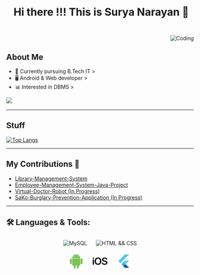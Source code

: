 
# <p align="center">️ **Hi there !!!   This is Surya Narayan** 🤍</p>

<br/>
<img align="right" alt="Coding" height="200" src="https://media.giphy.com/media/IpeYSEZshTefe/giphy.gif">
<br/>



## **About Me**

- 📜 Currently pursuing B.Tech IT >
- 🖥️ Android & Web developer >
- 📊 Interested in DBMS >

<img src="https://github-readme-stats.vercel.app/api?username=suryanarayanms&&show_icons=true&title_color=ffffff&icon_color=bb2acf&text_color=daf7dc&bg_color=151515">

---
## **Stuff**

[![Top Langs](https://github-readme-stats.vercel.app/api/top-langs/?username=suryanarayanms&layout=compact)](https://github.com/suryanarayanms/github-readme-stats)

---

## **My Contributions 🤖**
- [Library-Management-System](https://github.com/suryanarayanms/Library-Management-System)
- [Employee-Management-System-Java-Project](https://github.com/suryanarayanms/Employee-Management-System-Java-Project.git)
- [Virtual-Doctor-Robot (In Progress) ](https://github.com/suryanarayanms)
- [SaKo-Burglary-Prevention-Application (In Progress) ](https://github.com/suryanarayanms)

---

## 🛠️ **Languages & Tools:**

<p align="center">
  <img align="center" style="margin: 10px" src="https://th.bing.com/th/id/R.255b77e251b19a6d0600634d2ff9b006?rik=2DjfLhXhdse0tA&riu=http%3a%2f%2fblog.toright.com%2fwp-content%2fuploads%2f2011%2f03%2fverslag-techtalk-mysql.png&ehk=5JLP2Zcw1Ufa1tw47fpNLDPHb9WgODg5kRSh9GNPl44%3d&risl=&pid=ImgRaw&r=0" alt="MySQL" width="30" />
  <img align="center" style="margin: 10px" src="https://th.bing.com/th/id/OIP.tx2TC60-VAYhALDr0h8o7QHaHa?pid=ImgDet&w=307&h=307&rs=1" alt="HTML && CSS" width="40"  />

<br />
  <img align="center" style="margin: 10px" src="https://raw.githubusercontent.com/github/explore/80688e429a7d4ef2fca1e82350fe8e3517d3494d/topics/android/android.png" alt="Android" width="40" />
  <img align="center" style="margin: 10px" src="https://raw.githubusercontent.com/github/explore/80688e429a7d4ef2fca1e82350fe8e3517d3494d/topics/ios/ios.png" alt="IOS" width="40"  />
   <img align="center" style="margin: 10px" src="https://raw.githubusercontent.com/github/explore/cebd63002168a05a6a642f309227eefeccd92950/topics/flutter/flutter.png" alt="Flutter" width="40"  />

</p>
<br/>
